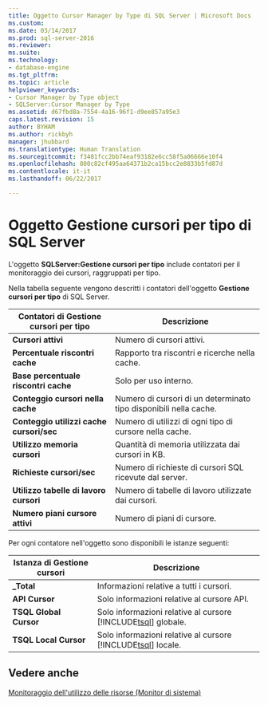 ```yaml
---
title: Oggetto Cursor Manager by Type di SQL Server | Microsoft Docs
ms.custom: 
ms.date: 03/14/2017
ms.prod: sql-server-2016
ms.reviewer: 
ms.suite: 
ms.technology:
- database-engine
ms.tgt_pltfrm: 
ms.topic: article
helpviewer_keywords:
- Cursor Manager by Type object
- SQLServer:Cursor Manager by Type
ms.assetid: d67fbd8a-7554-4a16-96f1-d9ee857a95e3
caps.latest.revision: 15
author: BYHAM
ms.author: rickbyh
manager: jhubbard
ms.translationtype: Human Translation
ms.sourcegitcommit: f3481fcc2bb74eaf93182e6cc58f5a06666e10f4
ms.openlocfilehash: 800c82cf495aa64371b2ca15bcc2e8833b5fd87d
ms.contentlocale: it-it
ms.lasthandoff: 06/22/2017

---
```

# <a name="sql-server-cursor-manager-by-type-object"></a>Oggetto Gestione cursori per tipo di SQL Server
  L'oggetto **SQLServer:Gestione cursori per tipo** include contatori per il monitoraggio dei cursori, raggruppati per tipo.  
  
 Nella tabella seguente vengono descritti i contatori dell'oggetto **Gestione cursori per tipo** di SQL Server.  
  
|Contatori di Gestione cursori per tipo|Descrizione|  
|-------------------------------------|-----------------|  
|**Cursori attivi**|Numero di cursori attivi.|  
|**Percentuale riscontri cache**|Rapporto tra riscontri e ricerche nella cache.|  
|**Base percentuale riscontri cache**|Solo per uso interno.| 
|**Conteggio cursori nella cache**|Numero di cursori di un determinato tipo disponibili nella cache.|  
|**Conteggio utilizzi cache cursori/sec**|Numero di utilizzi di ogni tipo di cursore nella cache.|  
|**Utilizzo memoria cursori**|Quantità di memoria utilizzata dai cursori in KB.|  
|**Richieste cursori/sec**|Numero di richieste di cursori SQL ricevute dal server.|  
|**Utilizzo tabelle di lavoro cursori**|Numero di tabelle di lavoro utilizzate dai cursori.|  
|**Numero piani cursore attivi**|Numero di piani di cursore.|  
  
 Per ogni contatore nell'oggetto sono disponibili le istanze seguenti:  
  
|Istanza di Gestione cursori|Descrizione|  
|-----------------------------|-----------------|  
|**_Total**|Informazioni relative a tutti i cursori.|  
|**API Cursor**|Solo informazioni relative al cursore API.|  
|**TSQL Global Cursor**|Solo informazioni relative al cursore [!INCLUDE[tsql](../../includes/tsql-md.md)] globale.|  
|**TSQL Local Cursor**|Solo informazioni relative al cursore [!INCLUDE[tsql](../../includes/tsql-md.md)] locale.|  
  
## <a name="see-also"></a>Vedere anche  
 [Monitoraggio dell'utilizzo delle risorse &#40;Monitor di sistema&#41;](../../relational-databases/performance-monitor/monitor-resource-usage-system-monitor.md)  
  
  

